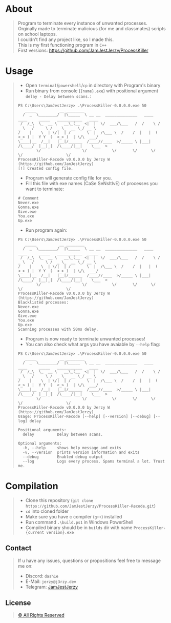 # About
> Program to terminate every instance of unwanted processes.<br>
> Orginally made to terminate malicious (for me and classmates) scripts on school laptops.<br>
> I couldn't find any project like, so I made this.<br>
> This is my first functioning program in ```C++```<br>
> First versions: https://github.com/JamJestJerzy/ProcessKiller
# Usage
> - Open `terminal`/`powershell`/`cp` in directory with Program's binary
> - Run binary from console (```{name}.exe```) with positional argument ```delay - Delay between scans.```:
> ```console
> PS C:\Users\JamJestJerzy> .\ProcessKiller-0.0.0.0.exe 50
>    _____          __ ________
>   /  _  \________/  |\_____  \ __ __  ______________   ____   ____     _____   ___________   ____
>  /  /_\  \_  __ \   __\_(__  <|  |  \/  ___/\___   /  /    \ /  _ \   /     \ /  _ \_  __ \_/ __ \
> /    |    \  | \/|  | /       \  |  /\___ \  /    /  |   |  (  <_> ) |  Y Y  (  <_> )  | \/\  ___/
> \____|__  /__|   |__|/______  /____//____  >/_____ \ |___|  /\____/  |__|_|  /\____/|__|    \___  >
>         \/                  \/           \/       \/      \/               \/                   \/
> ProcessKiller-Recode v0.0.0.0 by Jerzy W (https://github.com/JamJestJerzy)
> [!] Created config file.
> ```
> - Program will generate config file for you.
> - Fill this file with exe names (CaSe SeNsItIvE) of processes you want to terminate:
> ```properties
> # Comment
> Never.exe
> Gonna.exe
> Give.exe
> You.exe
> Up.exe
> ```
> - Run program again:
> ```console
> PS C:\Users\JamJestJerzy> .\ProcessKiller-0.0.0.0.exe 50
>    _____          __ ________
>   /  _  \________/  |\_____  \ __ __  ______________   ____   ____     _____   ___________   ____
>  /  /_\  \_  __ \   __\_(__  <|  |  \/  ___/\___   /  /    \ /  _ \   /     \ /  _ \_  __ \_/ __ \
> /    |    \  | \/|  | /       \  |  /\___ \  /    /  |   |  (  <_> ) |  Y Y  (  <_> )  | \/\  ___/
> \____|__  /__|   |__|/______  /____//____  >/_____ \ |___|  /\____/  |__|_|  /\____/|__|    \___  >
>         \/                  \/           \/       \/      \/               \/                   \/
> ProcessKiller-Recode v0.0.0.0 by Jerzy W (https://github.com/JamJestJerzy)
> Blacklisted processes:
> Never.exe
> Gonna.exe
> Give.exe
> You.exe
> Up.exe
> Scanning processes with 50ms delay.
> ```
> - Program is now ready to terminate unwanted processes!
> - You can also check what args you have avaiable by ```--help``` flag:
> ```console
> PS C:\Users\JamJestJerzy> .\ProcessKiller-0.0.0.0.exe 50
>    _____          __ ________
>   /  _  \________/  |\_____  \ __ __  ______________   ____   ____     _____   ___________   ____
>  /  /_\  \_  __ \   __\_(__  <|  |  \/  ___/\___   /  /    \ /  _ \   /     \ /  _ \_  __ \_/ __ \
> /    |    \  | \/|  | /       \  |  /\___ \  /    /  |   |  (  <_> ) |  Y Y  (  <_> )  | \/\  ___/
> \____|__  /__|   |__|/______  /____//____  >/_____ \ |___|  /\____/  |__|_|  /\____/|__|    \___  >
>         \/                  \/           \/       \/      \/               \/                   \/
> ProcessKiller-Recode v0.0.0.0 by Jerzy W (https://github.com/JamJestJerzy)
> Usage: ProcessKiller-Recode [--help] [--version] [--debug] [--log] delay
> 
> Positional arguments:
>   delay          Delay between scans.
> 
> Optional arguments:
>   -h, --help     shows help message and exits
>   -v, --version  prints version information and exits
>   --debug        Enabled debug output
>   --log          Logs every process. Spams terminal a lot. Trust me.
> ```
# Compilation
> - Clone this repository (```git clone https://github.com/JamJestJerzy/ProcessKiller-Recode.git```)<br>
> - `cd` into cloned folder
> - Make sure you have c compiler (`g++`) installed
> - Run command ```.\build.ps1``` in Windows PowerShell
> - Compiled binary should be in ```builds``` dir with name `ProcessKiller-{current version}.exe`
## Contact
> If u have any issues, questions or propositions feel free to message me on:
> - Discord: ```dash1e```
> - E-Mail: ```jerzy@j3rzy.dev```
> - Telegram: [JamJestJerzy](https://t.me/jamjestjerzy)
## License
> [© All Rights Reserved](https://en.wikipedia.org/wiki/All_rights_reserved)